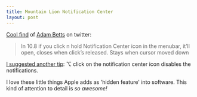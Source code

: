 ```yaml
---
title: Mountain Lion Notification Center
layout: post
---
```

[Cool find](https://twitter.com/adambetts/statuses/238719670620925952) of [Adam Betts](//twitter.com/adambetts "@adambetts") on twitter:

> In 10.8 if you click n hold Notification Center icon in the menubar, it’ll open, closes when click’s released. Stays when cursor moved down

[I suggested another tip](https://twitter.com/brtdv/status/238721580560175104): ⌥ click on the notification center icon disables the notifications.

I love these little things Apple adds as 'hidden feature' into software. This kind of attention to detail is *so awesome!*